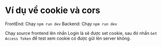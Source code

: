 # Ví dụ về cookie và cors

FrontEnd: Chạy `npm run dev`
Backend: Chạy `npm run dev`

Chạy source frontend lên nhấn Login là sẽ được set cookie, sau đó nhấn `Get Access Token` để test xem cookie có được gửi lên server không.
